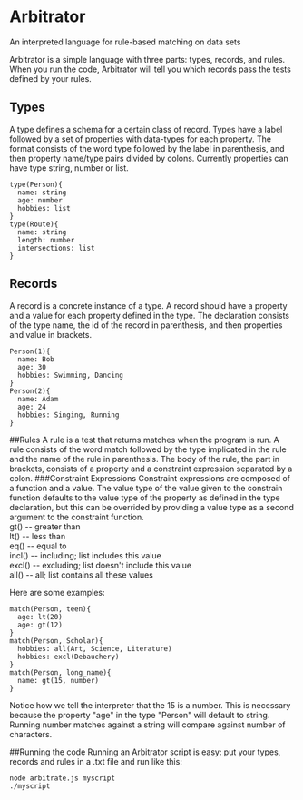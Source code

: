 # Arbitrator
An interpreted language for rule-based matching on data sets

Arbitrator is a simple language with three parts: types, records, and rules. When you run the code, Arbitrator will tell you which records pass the tests defined by your rules.

## Types
A type defines a schema for a certain class of record. Types have a label followed by a set of properties with data-types for each property. The format consists of the word type followed by the label in parenthesis, and then property name/type pairs divided by colons. Currently properties can have type string, number or list.

```code
type(Person){
  name: string
  age: number
  hobbies: list
}
type(Route){
  name: string
  length: number
  intersections: list
}
```
## Records
A record is a concrete instance of a type. A record should have a property and a value for each property defined in the type. The declaration consists of the type name, the id of the record in parenthesis, and then properties and value in brackets.

```code
Person(1){
  name: Bob
  age: 30
  hobbies: Swimming, Dancing
}
Person(2){
  name: Adam
  age: 24
  hobbies: Singing, Running
}
```

##Rules
A rule is a test that returns matches when the program is run. A rule consists of the word match followed by the type implicated in the rule and the name of the rule in parenthesis. The body of the rule, the part in brackets, consists of a property and a constraint expression separated by a colon.
###Constraint Expressions
Constraint expressions are composed of a function and a value. The value type of the value given to the constrain function defaults to the value type of the property as defined in the type declaration, but this can be overrided by providing a value type as a second argument to the constraint function.    
gt() -- greater than    
lt() -- less than    
eq() -- equal to     
incl() -- including; list includes this value    
excl() -- excluding; list doesn't include this value    
all() -- all; list contains all these values    

Here are some examples:
```code
match(Person, teen){
  age: lt(20)
  age: gt(12)
}
match(Person, Scholar){
  hobbies: all(Art, Science, Literature)
  hobbies: excl(Debauchery)
}
match(Person, long_name){
  name: gt(15, number)
}
```
Notice how we tell the interpreter that the 15 is a number. This is necessary because the property "age" in the type "Person" will default to string. Running number matches against a string will compare against number of characters.

##Running the code
Running an Arbitrator script is easy: put your types, records and rules in a .txt file and run like this:
```shell
node arbitrate.js myscript
./myscript
```
